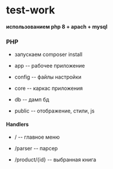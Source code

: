 # test-work

#### использованием php 8 + apach + mysql


### PHP
* запускаем composer install

* app      -- рабочее приложение 
* config   -- файлы настройки
* core     -- каркас приложения
* db       -- дамп бд
* public   -- отображение, стили, js

#### Handlers
* / -- главное меню

* /parser -- парсер

* /product/{id} -- выбранная книга

